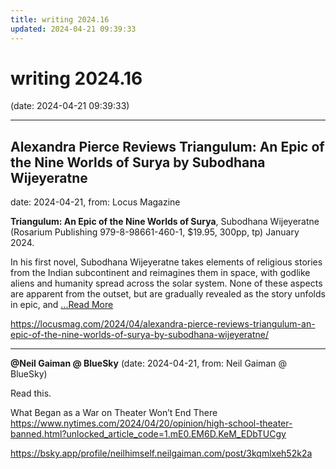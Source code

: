 ```yaml
---
title: writing 2024.16
updated: 2024-04-21 09:39:33
---
```


# writing 2024.16

(date: 2024-04-21 09:39:33)

---

## Alexandra Pierce Reviews Triangulum: An Epic of the Nine Worlds of Surya by Subodhana Wijeyeratne

date: 2024-04-21, from: Locus Magazine

<p><strong>Triangulum: An Epic of the Nine Worlds of Surya</strong>, Subodhana Wijeyeratne (Rosarium Pub­lishing 979-8-98661-460-1, $19.95, 300pp, tp) January 2024.</p>
<p>In his first novel, Subodhana Wijeyeratne takes elements of religious stories from the Indian subcontinent and reimagines them in space, with godlike aliens and humanity spread across the solar system. None of these aspects are apparent from the outset, but are gradually revealed as the story unfolds in epic, and  <a href="https://locusmag.com/2024/04/alexandra-pierce-reviews-triangulum-an-epic-of-the-nine-worlds-of-surya-by-subodhana-wijeyeratne/" class="read-more">...Read More </a></p> 

<https://locusmag.com/2024/04/alexandra-pierce-reviews-triangulum-an-epic-of-the-nine-worlds-of-surya-by-subodhana-wijeyeratne/>

---

**@Neil Gaiman @ BlueSky** (date: 2024-04-21, from: Neil Gaiman @ BlueSky)

Read this. 

What Began as a War on Theater Won’t End There https://www.nytimes.com/2024/04/20/opinion/high-school-theater-banned.html?unlocked_article_code=1.mE0.EM6D.KeM_EDbTUCgy 

<https://bsky.app/profile/neilhimself.neilgaiman.com/post/3kqmlxeh52k2a>

